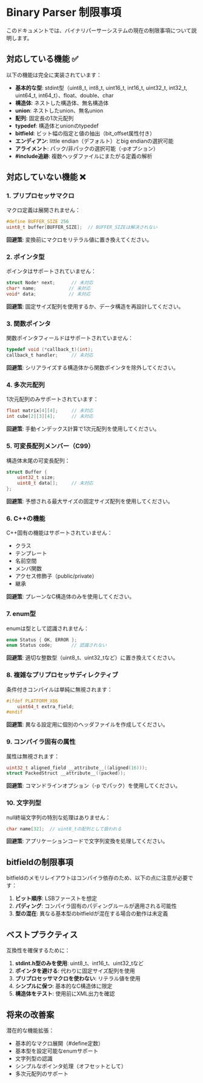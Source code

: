 # Binary Parser 制限事項

このドキュメントでは、バイナリパーサーシステムの現在の制限事項について説明します。

## 対応している機能 ✅

以下の機能は完全に実装されています：

- **基本的な型**: stdint型（uint8_t, int8_t, uint16_t, int16_t, uint32_t, int32_t, uint64_t, int64_t）、float、double、char
- **構造体**: ネストした構造体、無名構造体
- **union**: ネストしたunion、無名union
- **配列**: 固定長の1次元配列
- **typedef**: 構造体とunionのtypedef
- **bitfield**: ビット幅の指定と値の抽出（bit_offset属性付き）
- **エンディアン**: little endian（デフォルト）とbig endianの選択可能
- **アライメント**: パック/非パックの選択可能（-pオプション）
- **#include追跡**: 複数ヘッダファイルにまたがる定義の解析

## 対応していない機能 ❌

### 1. プリプロセッサマクロ
マクロ定義は展開されません：
```c
#define BUFFER_SIZE 256
uint8_t buffer[BUFFER_SIZE];  // BUFFER_SIZEは解決されない
```
**回避策**: 変換前にマクロをリテラル値に置き換えてください。

### 2. ポインタ型
ポインタはサポートされていません：
```c
struct Node* next;      // 未対応
char* name;            // 未対応
void* data;            // 未対応
```
**回避策**: 固定サイズ配列を使用するか、データ構造を再設計してください。

### 3. 関数ポインタ
関数ポインタフィールドはサポートされていません：
```c
typedef void (*callback_t)(int);
callback_t handler;     // 未対応
```
**回避策**: シリアライズする構造体から関数ポインタを除外してください。

### 4. 多次元配列
1次元配列のみサポートされています：
```c
float matrix[4][4];     // 未対応
int cube[2][3][4];      // 未対応
```
**回避策**: 手動インデックス計算で1次元配列を使用してください。

### 5. 可変長配列メンバー（C99）
構造体末尾の可変長配列：
```c
struct Buffer {
    uint32_t size;
    uint8_t data[];     // 未対応
};
```
**回避策**: 予想される最大サイズの固定サイズ配列を使用してください。

### 6. C++の機能
C++固有の機能はサポートされていません：
- クラス
- テンプレート
- 名前空間
- メンバ関数
- アクセス修飾子（public/private）
- 継承

**回避策**: プレーンなC構造体のみを使用してください。

### 7. enum型
enumは型として認識されません：
```c
enum Status { OK, ERROR };
enum Status code;       // 認識されない
```
**回避策**: 適切な整数型（uint8_t、uint32_tなど）に置き換えてください。

### 8. 複雑なプリプロセッサディレクティブ
条件付きコンパイルは単純に無視されます：
```c
#ifdef PLATFORM_X86
    uint64_t extra_field;
#endif
```
**回避策**: 異なる設定用に個別のヘッダファイルを作成してください。

### 9. コンパイラ固有の属性
属性は無視されます：
```c
uint32_t aligned_field __attribute__((aligned(16)));
struct PackedStruct __attribute__((packed));
```
**回避策**: コマンドラインオプション（-p でパック）を使用してください。

### 10. 文字列型
null終端文字列の特別な処理はありません：
```c
char name[32];  // uint8_tの配列として扱われる
```
**回避策**: アプリケーションコードで文字列変換を処理してください。

## bitfieldの制限事項

bitfieldのメモリレイアウトはコンパイラ依存のため、以下の点に注意が必要です：

1. **ビット順序**: LSBファーストを想定
2. **パディング**: コンパイラ固有のパディングルールが適用される可能性
3. **型の混在**: 異なる基本型のbitfieldが混在する場合の動作は未定義

## ベストプラクティス

互換性を確保するために：

1. **stdint.h型のみを使用**: uint8_t、int16_t、uint32_tなど
2. **ポインタを避ける**: 代わりに固定サイズ配列を使用
3. **プリプロセッサマクロを使わない**: リテラル値を使用
4. **シンプルに保つ**: 基本的なC構造体に限定
5. **構造体をテスト**: 使用前にXML出力を確認

## 将来の改善案

潜在的な機能拡張：
- 基本的なマクロ展開（#define定数）
- 基本型を設定可能なenumサポート
- 文字列型の認識
- シンプルなポインタ処理（オフセットとして）
- 多次元配列のサポート